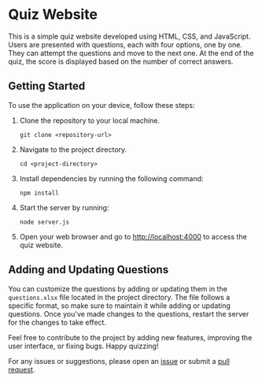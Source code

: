 # Quiz Website

This is a simple quiz website developed using HTML, CSS, and JavaScript. Users are presented with questions, each with four options, one by one. They can attempt the questions and move to the next one. At the end of the quiz, the score is displayed based on the number of correct answers.

## Getting Started

To use the application on your device, follow these steps:

1. Clone the repository to your local machine.
   
    ```
    git clone <repository-url>
    ```

2. Navigate to the project directory.

    ```
    cd <project-directory>
    ```

3. Install dependencies by running the following command:

    ```
    npm install
    ```

4. Start the server by running:

    ```
    node server.js
    ```

5. Open your web browser and go to [http://localhost:4000](http://localhost:4000) to access the quiz website.

## Adding and Updating Questions

You can customize the questions by adding or updating them in the `questions.xlsx` file located in the project directory. The file follows a specific format, so make sure to maintain it while adding or updating questions. Once you've made changes to the questions, restart the server for the changes to take effect.

Feel free to contribute to the project by adding new features, improving the user interface, or fixing bugs. Happy quizzing!

For any issues or suggestions, please open an [issue](<issue-url>) or submit a [pull request](<pull-request-url>).
